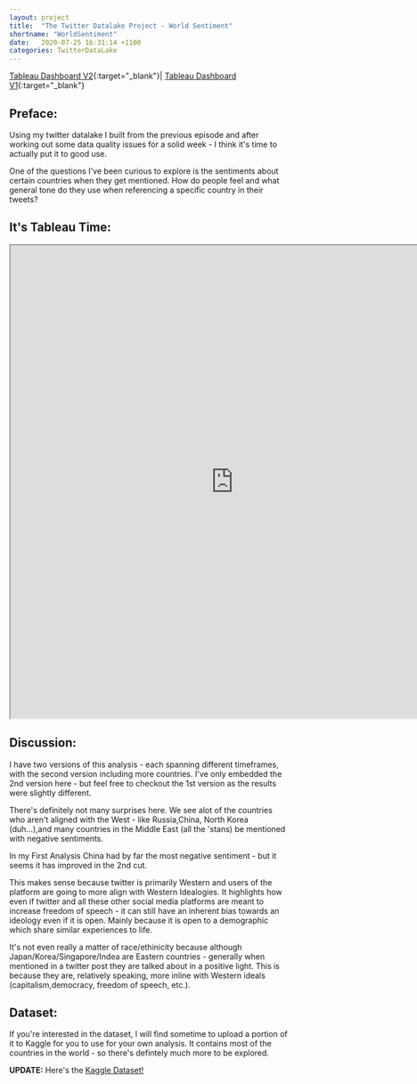 ```yaml
---
layout: project
title:  "The Twitter Datalake Project - World Sentiment"
shortname: "WorldSentiment"
date:   2020-07-25 16:31:14 +1100
categories: TwitterDataLake
---
```

<link rel="canonical" href="{{ site.url }}{{ page.url | replace:'index.html',''}}">


[Tableau Dashboard V2](https://public.tableau.com/views/twitter-world-sentiment-analysis-2/WorldSentiment?:language=en-GB&:display_count=y&:origin=viz_share_link){:target="_blank"}|
[Tableau Dashboard V1](https://public.tableau.com/views/twitter-world-sentiment-analysis/WorldSentiment?:language=en-GB&:display_count=y&:origin=viz_share_link){:target="_blank"}


## Preface:
Using my twitter datalake I built from the previous episode and after working out some data quality issues for a solid week - I think it's time to actually put it to good use.

One of the questions I've been curious to explore is the sentiments about certain countries when they get mentioned. How do people feel and what general tone do they use when referencing a specific country in their tweets?

## It's Tableau Time:
<iframe src="https://public.tableau.com/views/twitter-world-sentiment-analysis-2/WorldSentiment?:showVizHome=no&:embed=true"
width="800" height="850"></iframe>

## Discussion:
I have two versions of this analysis - each spanning different timeframes, with the second version including more countries.
I've only embedded the 2nd version here - but feel free to checkout the 1st version as the results were slightly different.

There's definitely not many surprises here. We see alot of the countries who aren't aligned with the West - like Russia,China, North Korea (duh...),and many countries in the Middle East (all the 'stans) be mentioned with negative sentiments.

In my First Analysis China had by far the most negative sentiment - but it seems it has improved in the 2nd cut.

This makes sense because twitter is primarily Western and users of the platform are going to more align with Western Idealogies.
It highlights how even if twitter and all these other social media platforms are meant to increase freedom of speech - it can still have an inherent bias towards an ideology even if it is open. Mainly because it is open to a demographic which share similar experiences to life.

It's not even really a matter of race/ethinicity because although Japan/Korea/Singapore/Indea are Eastern countries - generally when mentioned in a twitter post they are talked about in a positive light. This is because they are, relatively speaking, more inline with Western ideals (capitalism,democracy, freedom of speech, etc.).  

## Dataset:
If you're interested in the dataset, I will find sometime to upload a portion of it to Kaggle for you to use for your own analysis. It contains most of the countries in the world - so there's defintely much more to be explored. 

**UPDATE:** Here's the [Kaggle Dataset!](https://www.kaggle.com/wjia26/twittersentimentbycountry)

